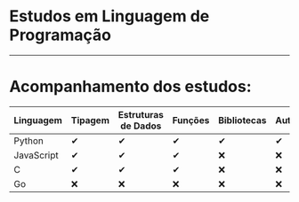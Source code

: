 # Estudos em Linguagem de Programação 

---

# Acompanhamento dos estudos:

| Linguagem | Tipagem  | Estruturas de Dados | Funções | Bibliotecas | Automatização | POO | FrameWorks |
|---------|---------------------|-----|---------|---------------|-------------|---------|------------|
|Python| ✔  |  ✔ |  ✔ |  ✔  |  ✔  |  ✔  |  ✔  |
|JavaScript|  ✔  |  ✔  |  ✔  |  ❌  |  ❌ |  ❌  |  ❌  |
| C | ✔ |  ✔ |  ✔ |  ❌  |  ❌  |  ❌  |  ❌  |
| Go | ❌ |  ❌  |  ❌  |  ❌  |  ❌  |  ❌  |  ❌  |


